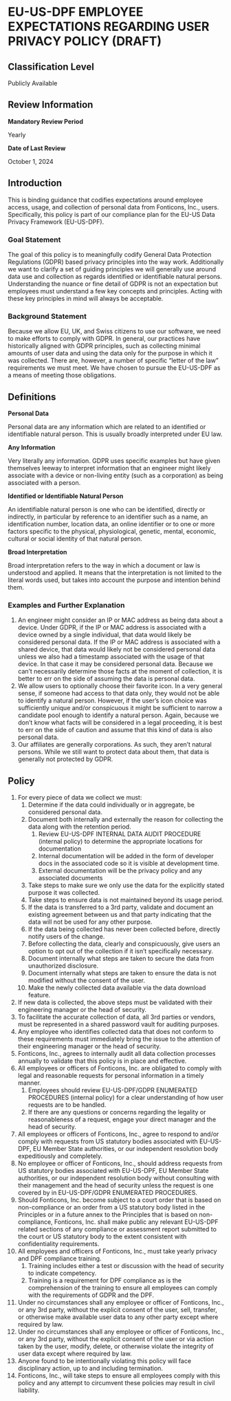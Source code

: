 # EU-US-DPF EMPLOYEE EXPECTATIONS REGARDING USER PRIVACY POLICY (DRAFT)

## Classification Level
Publicly Available

## Review Information

__Mandatory Review Period__

Yearly

__Date of Last Review__

October 1, 2024

## Introduction

This is binding guidance that codifies expectations around employee access, usage, and collection of personal data from Fonticons, Inc., users.  Specifically, this policy is part of our compliance plan for the EU-US Data Privacy Framework (EU-US-DPF).

### Goal Statement

The goal of this policy is to meaningfully codify General Data Protection Regulations (GDPR) based privacy principles into the way work.  Additionally we want to clarify a set of guiding principles we will generally use around data use and collection as regards identified or identifiable natural persons.  Understanding the nuance or fine detail of GDPR is not an expectation but employees must understand a few key concepts and principles.  Acting with these key principles in mind will always be acceptable.

### Background Statement 

Because we allow EU, UK, and Swiss citizens to use our software, we need to make efforts to comply with GDPR.  In general, our practices have historically aligned with GDPR principles, such as collecting minimal amounts of user data and using the data only for the purpose in which it was collected.  There are, however, a number of specific “letter of the law” requirements we must meet.  We have chosen to pursue the EU-US-DPF as a means of meeting those obligations.  

## Definitions 

__Personal Data__ 

Personal data are any information which are related to an identified or identifiable natural person.  This is usually broadly interpreted under EU law.

__Any Information__

Very literally any information.  GDPR uses specific examples but have given themselves leeway to interpret information that an engineer might likely associate with a device or non-living entity (such as a corporation) as being associated with a person.

__Identified or Identifiable Natural Person__

An identifiable natural person is one who can be identified, directly or indirectly, in particular by reference to an identifier such as a name, an identification number, location data, an online identifier or to one or more factors specific to the physical, physiological, genetic, mental, economic, cultural or social identity of that natural person.

__Broad Interpretation__

Broad interpretation refers to the way in which a document or law is understood and applied. It means that the interpretation is not limited to the literal words used, but takes into account the purpose and intention behind them.

### Examples and Further Explanation

1. An engineer might consider an IP or MAC address as being data about a device.  Under GDPR, if the IP or MAC address is associated with a device owned by a single individual, that data would likely be considered personal data.  If the IP or MAC address is associated with a shared device, that data would likely not be considered personal data unless we also had a timestamp associated with the usage of that device.  In that case it may be considered personal data.  Because we can’t necessarily determine those facts at the moment of collection, it is better to err on the side of assuming the data is personal data.
1. We allow users to optionally choose their favorite icon.  In a very general sense, if someone had access to that data only, they would not be able to identify a natural person.  However, if the user’s icon choice was sufficiently unique and/or conspicuous it might be sufficient to narrow a candidate pool enough to identify a natural person.  Again, because we don’t know what facts will be considered in a legal proceeding, it is best to err on the side of caution and assume that this kind of data is also personal data.
1. Our affiliates are generally corporations.  As such, they aren’t natural persons.  While we still want to protect data about them, that data is generally not protected by GDPR.

## Policy 

1. For every piece of data we collect we must:
   1. Determine if the data could individually or in aggregate, be considered personal data.
   1. Document both internally and externally the reason for collecting the data along with the retention period.
      1. Review EU-US-DPF INTERNAL DATA AUDIT PROCEDURE (internal policy) to determine the appropriate locations for documentation
      1. Internal documentation will be added in the form of developer docs in the associated code so it is visible at development time.
      1. External documentation will be the privacy policy and any associated documents
   1. Take steps to make sure we only use the data for the explicitly stated purpose it was collected.
   1. Take steps to ensure data is not maintained beyond its usage period.
   1. If the data is transferred to a 3rd party, validate and document an existing agreement between us and that party indicating that the data will not be used for any other purpose.
   1. If the data being collected has never been collected before, directly notify users of the change.
   1. Before collecting the data, clearly and conspicuously, give users an option to opt out of the collection if it isn’t specifically necessary.
   1. Document internally what steps are taken to secure the data from unauthorized disclosure.
   1. Document internally what steps are taken to ensure the data is not modified without the consent of the user.
   1. Make the newly collected data available via the data download feature.
1. If new data is collected, the above steps must be validated with their engineering manager or the head of security.
1. To facilitate the accurate collection of data, all 3rd parties or vendors, must be represented in a shared password vault for auditing purposes.
1. Any employee who identifies collected data that does not conform to these requirements must immediately bring the issue to the attention of their engineering manager or the head of security.
1. Fonticons, Inc., agrees to internally audit all data collection processes annually to validate that this policy is in place and effective.
1. All employees or officers of Fonticons, Inc. are obligated to comply with legal and reasonable requests for personal information in a timely manner.
   1. Employees should review EU-US-DPF/GDPR ENUMERATED PROCEDURES (internal policy) for a clear understanding of how user requests are to be handled.
   1. If there are any questions or concerns regarding the legality or reasonableness of a request, engage your direct manager and the head of security.
1. All employees or officers of Fonticons, Inc., agree to respond to and/or comply with requests from US statutory bodies associated with EU-US-DPF, EU Member State authorities, or our independent resolution body expeditiously and completely.
1. No employee or officer of Fonticons, Inc., should address requests from US statutory bodies associated with EU-US-DPF, EU Member State authorities, or our independent resolution body without consulting with their management and the head of security unless the request is one covered by in EU-US-DPF/GDPR ENUMERATED PROCEDURES.
1. Should Fonticons, Inc. become subject to a court order that is based on non-compliance or an order from a US statutory body listed in the Principles or in a future annex to the Principles that is based on non-compliance, Fonticons, Inc. shall make public any relevant EU-US-DPF related sections of any compliance or assessment report submitted to the court or US statutory body to the extent consistent with confidentiality requirements.
1. All employees and officers of Fonticons, Inc., must take yearly privacy and DPF compliance training.
   1. Training includes either a test or discussion with the head of security to indicate competency.
   1. Training is a requirement for DPF compliance as is the comprehension of the training to ensure all employees can comply with the requirements of GDPR and the DPF.
1. Under no circumstances shall any employee or officer of Fonticons, Inc., or any 3rd party, without the explicit consent of the user, sell, transfer, or otherwise make available user data to any other party except where required by law.
1. Under no circumstances shall any employee or officer of Fonticons, Inc., or any 3rd party, without the explicit consent of the user or via action taken by the user, modify, delete, or otherwise violate the integrity of user data except where required by law.
1. Anyone found to be intentionally violating this policy will face disciplinary action, up to and including termination.
1. Fonticons, Inc., will take steps to ensure all employees comply with this policy and any attempt to circumvent these policies may result in civil liability.